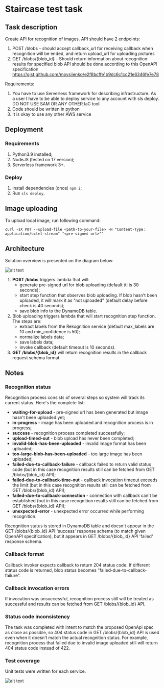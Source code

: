 # Staircase test task

## Task description

Create API for recognition of images. API should have 2 endpoints:
1. POST /blobs - should accept callback_url for receiving callback when recognition will be
ended, and return upload_url for uploading pictures
2. GET /blobs/{blob_id} - Should return information about recognition results for specified
blob
API should be done according to this OpenAPI specification https://gist.github.com/movsiienko/e2f8bcffe1b9dc6c1cc21e6346fe7e78

Requirements:
1. You have to use Serverless framework for describing infrastructure. As a user I have to
be able to deploy service to any account with sls deploy. DO NOT USE SAM OR ANY
OTHER IaC tool.
2. Code should be written in python
3. It is okay to use any other AWS service

## Deployment

### Requirements
1. Python3.9 installed;
2. NodeJS (tested on 17 version);
3. Serverless framework 3+.

### Deploy
1. Install dependencies (once) ``npm i``;
2. Run ``sls deploy``.

## Image uploading

To upload local image, run following command:

``curl -sX PUT --upload-file <path-to-your-file> -H "Content-Type: application/octet-stream" "<pre-signed url>""``

## Architecture

Solution overview is presented on the diagram below:

![alt text](https://www.dropbox.com/s/w57u7e6e7mp6xyc/staircase-test-task-architecture.jpg?raw=1)

1. **POST /blobs** triggers lambda that will:
    * generate pre-signed url for blob uploading (default ttl is 30 seconds);
    * start step function that observes blob uploading. If blob hasn't been uploaded, it will mark it as "not uploaded" (default delay before check is 40 seconds);
    * save blob info to the DynamoDB table.
2. Blob uploading triggers lambda that will start recognition step function. The steps are:
    * extract labels from the Rekognition service (default max_labels are 10 and min_confidence is 50);
    * normalize labels data;
    * save labels data;
    * invoke callback (default timeout is 10 seconds).
3. **GET /blobs/{blob_id}** will return recognition results in the callback request schema format.

## Notes

### Recognition status
Recognition process consists of several steps so system will track its current status. Here's the complete list:
* **waiting-for-upload** - pre-signed url has been generated but image hasn't been uploaded yet;
* **in-progress** - image has been uploaded and recognition process is in progress;
* **success** - recognition process completed successfully;
* **upload-timed-out** - blob upload has never been completed;
* **invalid-blob-has-been-uploaded** - invalid image format has been uploaded;
* **too-large-blob-has-been-uploaded** - too large image has been uploaded;
* **failed-due-to-callback-failure** - callback failed to return valid status code (but in this case recognition results still can be fetched from GET /blobs/{blob_id} API);
* **failed-due-to-callback-time-out** - callback invocation timeout exceeds the limit (but in this case recognition results still can be fetched from GET /blobs/{blob_id} API);
* **failed-due-to-callback-connection** - connection with callback can't be established (but in this case recognition results still can be fetched from GET /blobs/{blob_id} API);
* **unexpected-error** - unexpected error occurred while performing recognition.

Recognition status is stored in DynamoDB table and doesn't appear in the GET /blobs/{blob_id} API 'success' response schema (to match given OpenAPI specification), but it appears in GET /blobs/{blob_id} API 'failed' response schema.

### Callback format
Callback invoker expects callback to return 204 status code. If different status code is returned, 
blob status becomes "failed-due-to-callback-failure".

### Callback invocation errors
If invocation was unsuccessful, recognition process still will be treated as successful and results can be fetched from GET /blobs/{blob_id} API.

### Status code inconsistency
The task was completed with intent to match the proposed OpenApi spec as close as possible, so 404 status code in GET /blobs/{blob_id} API is used even when it doesn't match the actual recognition status.
For example, recognition process that failed due to invalid image uploaded still will return 404 status code instead of 422.

### Test coverage
Unit tests were written for each service.

![alt text](https://www.dropbox.com/s/bz8z4ovsw7lt6h5/coverage.png?raw=1)
